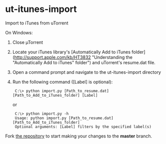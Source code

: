 ut-itunes-import
=========================

Import to iTunes from uTorrent

On Windows:

1. Close µTorrent
2. Locate your iTunes library's [Automatically Add to iTunes folder](http://support.apple.com/kb/HT3832 "Understanding the "Automatically Add to iTunes" folder") and
uTorrent's resume.dat file.
3. Open a command prompt and navigate to the ut-itunes-import directory
4. Run the following command ([Label] is optional):

        C:\> python import.py [Path_to_resume.dat] [Path_to_Add_to_iTunes_folder] [Label]

    or

        C:\> python import.py -h
        Usage: python import.py [Path_to_resume.dat] [Path_to_Add_to_iTunes_folder]
        Optional arguments: [Label] filters by the specified label(s)

Fork [the repository](https://github.com/smithbr/ut-itunes-import "ut-itunes-import") to start making your changes to the **master** branch.
